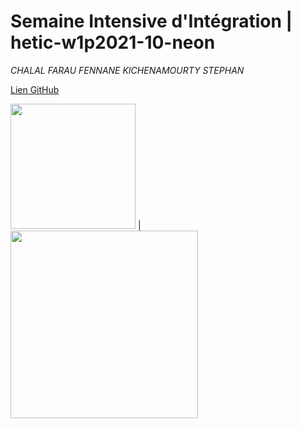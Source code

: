 # Semaine Intensive d'Intégration | hetic-w1p2021-10-neon
*CHALAL FARAU FENNANE KICHENAMOURTY STEPHAN*

[Lien GitHub](https://github.com/Benjigo93/hetic-w1p2021-10-neon)

<img src="../assets/haribo-logo.png" width="200"> | <img src="../assets/hetic-logo.png" width="300">
